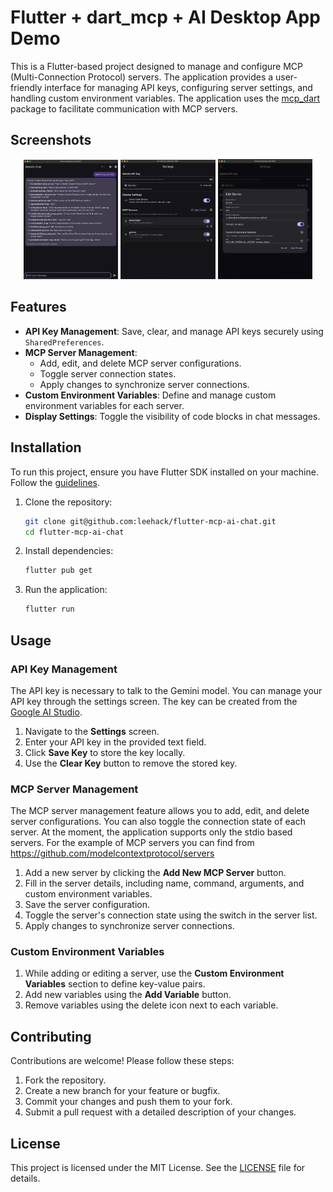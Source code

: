 # Flutter + dart_mcp + AI Desktop App Demo

This is a Flutter-based project designed to manage and configure MCP (Multi-Connection Protocol) servers. The application provides a user-friendly interface for managing API keys, configuring server settings, and handling custom environment variables. The application uses the [mcp_dart](https://pub.dev/packages/mcp_dart) package to facilitate communication with MCP servers.

## Screenshots

<p align="center">
  <img src="docs/images/main_ui.png" alt="Main UI" width="30%" />
  <img src="docs/images/setting.png" alt="Settings" width="30%" />
  <img src="docs/images/mcp_server_setting.png" alt="MCP Server Setting" width="30%" />
</p>

## Features

- **API Key Management**: Save, clear, and manage API keys securely using `SharedPreferences`.
- **MCP Server Management**:
  - Add, edit, and delete MCP server configurations.
  - Toggle server connection states.
  - Apply changes to synchronize server connections.
- **Custom Environment Variables**: Define and manage custom environment variables for each server.
- **Display Settings**: Toggle the visibility of code blocks in chat messages.

## Installation

To run this project, ensure you have Flutter SDK installed on your machine. Follow the [guidelines](https://docs.flutter.dev/get-started/install).

1. Clone the repository:

   ```bash
   git clone git@github.com:leehack/flutter-mcp-ai-chat.git
   cd flutter-mcp-ai-chat
   ```

2. Install dependencies:

   ```bash
   flutter pub get
   ```

3. Run the application:

   ```bash
   flutter run
   ```

## Usage

### API Key Management

The API key is necessary to talk to the Gemini model. You can manage your API key through the settings screen. The key can be created from the [Google AI Studio](https://aistudio.google.com/apikey).

1. Navigate to the **Settings** screen.
2. Enter your API key in the provided text field.
3. Click **Save Key** to store the key locally.
4. Use the **Clear Key** button to remove the stored key.

### MCP Server Management

The MCP server management feature allows you to add, edit, and delete server configurations. You can also toggle the connection state of each server. At the moment, the application supports only the stdio based servers. For the example of MCP servers you can find from <https://github.com/modelcontextprotocol/servers>

1. Add a new server by clicking the **Add New MCP Server** button.
2. Fill in the server details, including name, command, arguments, and custom environment variables.
3. Save the server configuration.
4. Toggle the server's connection state using the switch in the server list.
5. Apply changes to synchronize server connections.

### Custom Environment Variables

1. While adding or editing a server, use the **Custom Environment Variables** section to define key-value pairs.
2. Add new variables using the **Add Variable** button.
3. Remove variables using the delete icon next to each variable.

## Contributing

Contributions are welcome! Please follow these steps:

1. Fork the repository.
2. Create a new branch for your feature or bugfix.
3. Commit your changes and push them to your fork.
4. Submit a pull request with a detailed description of your changes.

## License

This project is licensed under the MIT License. See the [LICENSE](LICENSE) file for details.
